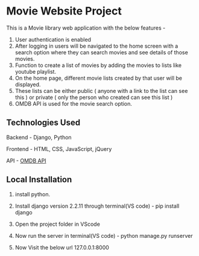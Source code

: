 
# Movie Website Project

This is a Movie library web application with the below features -

1. User authentication is enabled
2. After logging in users will be navigated to the home screen with a search option where they can search movies and see details of those movies. 
3. Function to  create a list of movies by adding the movies to lists like youtube playlist.
4. On the home page, different movie lists created by that user will be displayed.
5. These lists can be either public ( anyone with a link to the list can see this ) or private ( only the person who created can see this list )
6. OMDB API is used for the movie search option.



## Technologies Used

Backend - Django, Python

Frontend - HTML, CSS, JavaScript, jQuery

API - [OMDB API](http://www.omdbapi.com)


## Local Installation

1. install python.

2. Install django version 2.2.11 through terminal(VS code) - pip install django

3. Open the project folder in VScode

4. Now run the server in terminal(VS code) - python manage.py runserver


5. Now Visit the below url
  127.0.0.1:8000


